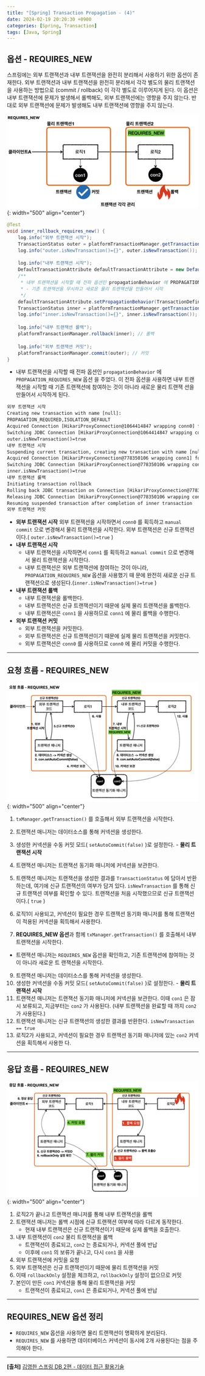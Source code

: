 ```yaml
---
title: "[Spring] Transaction Propagation - (4)"
date: 2024-02-19 20:20:30 +0900
categories: [Spring, Transaction]
tags: [Java, Spring]
---
```


## 옵션 - REQUIRES_NEW

스프링에는 외부 트랜잭션과 내부 트랜잭션을 완전히 분리해서 사용하기 위한 옵션이 존재한다. 외부 트랜잭션과 내부 트랜잭션을 완전히 분리해서 각각 별도의 물리 트랜잭션을 사용하는 방법으로 (commit / rollback) 이 각각 별도로 이루어지게 된다.
이 옵션은 내부 트랜잭션에 문제가 발생해서 롤백해도, 외부 트랜잭션에는 영향을 주지 않는다. 반대로 외부 트랜잭션에 문제가 발생해도 내부 트랜잭션에 영향을 주지 않는다.

![Currying Image](/assets/img/post_img/coding/spring/transaction_propagation_4_1.png){: width="500" align="center"}

```java
@Test
void inner_rollback_requires_new() {
	log.info("외부 트랜잭션 시작");
	TransactionStatus outer = platformTransactionManager.getTransaction(new DefaultTransactionAttribute());
	log.info("outer.isNewTransaction()={}", outer.isNewTransaction()); // true

	log.info("내부 트랜잭션 시작");
	DefaultTransactionAttribute defaultTransactionAttribute = new DefaultTransactionAttribute();
	/**
	 * 내부 트랜잭션을 시작할 때 전파 옵션인 propagationBehavior 에 PROPAGATION_REQUIRES_NEW 옵션 부여
	 * - 기존 트랜잭션을 무시하고 새로운 물리 트랜잭션을 만들어서 시작
	 */
	defaultTransactionAttribute.setPropagationBehavior(TransactionDefinition.PROPAGATION_REQUIRES_NEW);
	TransactionStatus inner = platformTransactionManager.getTransaction(defaultTransactionAttribute);
	log.info("inner.isNewTransaction()={}", inner.isNewTransaction()); // true

	log.info("내부 트랜잭션 롤백");
	platformTransactionManager.rollback(inner); // 롤백

	log.info("외부 트랜잭션 커밋");
	platformTransactionManager.commit(outer); // 커밋
}
```

- 내부 트랜잭션을 시작할 때 전파 옵션인 `propagationBehavior` 에 `PROPAGATION_REQUIRES_NEW` 옵션 을 주었다. 이 전파 옵션을 사용하면 내부 트랜잭션을 시작할 때 기존 트랜잭션에 참여하는 것이 아니라 새로운 물리 트랜잭 션을 만들어서 시작하게 된다.

```txt
외부 트랜잭션 시작
Creating new transaction with name [null]:
PROPAGATION_REQUIRED,ISOLATION_DEFAULT
Acquired Connection [HikariProxyConnection@1064414847 wrapping conn0] for JDBC transaction
Switching JDBC Connection [HikariProxyConnection@1064414847 wrapping conn0] to manual commit
outer.isNewTransaction()=true
내부 트랜잭션 시작
Suspending current transaction, creating new transaction with name [null]
Acquired Connection [HikariProxyConnection@778350106 wrapping conn1] for JDBC transaction
Switching JDBC Connection [HikariProxyConnection@778350106 wrapping conn1] to manual commit
inner.isNewTransaction()=true
내부 트랜잭션 롤백
Initiating transaction rollback
Rolling back JDBC transaction on Connection [HikariProxyConnection@778350106 wrapping conn1]
Releasing JDBC Connection [HikariProxyConnection@778350106 wrapping conn1] after transaction
Resuming suspended transaction after completion of inner transaction
외부 트랜잭션 커밋
```

- **외부 트랜잭션 시작**
  외부 트랜잭션을 시작하면서 `conn0` 를 획득하고 `manual commit` 으로 변경해서 물리 트랜잭션을 시작한다. 외부 트랜잭션은 신규 트랜잭션이다.( `outer.isNewTransaction()=true` )
- **내부 트랜잭션 시작**
  - 내부 트랜잭션을 시작하면서 `conn1` 를 획득하고 `manual commit` 으로 변경해서 물리 트랜잭션을 시작한다.
  - 내부 트랜잭션은 외부 트랜잭션에 참여하는 것이 아니라, `PROPAGATION_REQUIRES_NEW` 옵션을 사용했기 때 문에 완전히 새로운 신규 트랜잭션으로 생성된다.(`inner.isNewTransaction()=true` )
- **내부 트랜잭션 롤백**
  - 내부 트랜잭션을 롤백한다.
  - 내부 트랜잭션은 신규 트랜잭션이기 때문에 실제 물리 트랜잭션을 롤백한다.
  - 내부 트랜잭션은 `conn1` 을 사용하므로 `conn1` 에 물리 롤백을 수행한다.
- **외부 트랜잭션 커밋**
  - 외부 트랜잭션을 커밋한다.
  - 외부 트랜잭션은 신규 트랜잭션이기 때문에 실제 물리 트랜잭션을 커밋한다.
  - 외부 트랜잭션은 `conn0` 를 사용하므로 `conn0` 에 물리 커밋을 수행한다.

---

## **요청 흐름 - REQUIRES_NEW**

![Currying Image](/assets/img/post_img/coding/spring/transaction_propagation_4_2.png){: width="500" align="center"}

1. `txManager.getTransaction()` 를 호출해서 외부 트랜잭션을 시작한다.
2. 트랜잭션 매니저는 데이터소스를 통해 커넥션을 생성한다.
3. 생성한 커넥션을 수동 커밋 모드( `setAutoCommit(false)` )로 설정한다. - **물리 트랜잭션 시작**
4. 트랜잭션 매니저는 트랜잭션 동기화 매니저에 커넥션을 보관한다.
5. 트랜잭션 매니저는 트랜잭션을 생성한 결과를 `TransactionStatus` 에 담아서 반환하는데, 여기에 신규 트랜잭션의 여부가 담겨 있다. `isNewTransaction` 를 통해 신규 트랜잭션 여부를 확인할 수 있다. 트랜잭션을 처음 시작했으므로 신규 트랜잭션이다.( `true` )
6. 로직1이 사용되고, 커넥션이 필요한 경우 트랜잭션 동기화 매니저를 통해 트랜잭션이 적용된 커넥션을 획득해서 사용한다.

7. **REQUIRES_NEW 옵션**과 함께 `txManager.getTransaction()` 를 호출해서 내부 트랜잭션을 시작한다.

- 트랜잭션 매니저는 `REQUIRES_NEW` 옵션을 확인하고, 기존 트랜잭션에 참여하는 것이 아니라 새로운 트 랜잭션을 시작한다.

9. 트랜잭션 매니저는 데이터소스를 통해 커넥션을 생성한다.
10. 생성한 커넥션을 수동 커밋 모드( `setAutoCommit(false)` )로 설정한다. - **물리 트랜잭션 시작**
11. 트랜잭션 매니저는 트랜잭션 동기화 매니저에 커넥션을 보관한다.
    이때 `con1` 은 잠시 보류되고, 지금부터는 `con2` 가 사용된다. (내부 트랜잭션을 완료할 때 까지 `con2` 가 사용된다.)
12. 트랜잭션 매니저는 신규 트랜잭션의 생성한 결과를 반환한다. `isNewTransaction == true`
13. 로직2가 사용되고, 커넥션이 필요한 경우 트랜잭션 동기화 매니저에 있는 `con2` 커넥션을 획득해서 사용한
    다.

---

## **응답 흐름 - REQUIRES_NEW**

![Currying Image](/assets/img/post_img/coding/spring/transaction_propagation_4_3.png){: width="500" align="center"}

1. 로직2가 끝나고 트랜잭션 매니저를 통해 내부 트랜잭션을 롤백
2. 트랜잭션 매니저는 롤백 시점에 신규 트랜잭션 여부에 따라 다르게 동작한다.
   - 현재 내부 트랜잭션은 신규 트랜잭션이기 때문에 실제 롤백을 호출한다.
3. 내부 트랜잭션이 `con2` 물리 트랜잭션을 롤백
   - 트랜잭션이 종료되고, `con2` 는 종료되거나, 커넥션 풀에 반납
   - 이후에 `con1` 의 보류가 끝나고, 다시 `con1` 을 사용
4. 외부 트랜잭션에 커밋을 요청
5. 외부 트랜잭션은 신규 트랜잭션이기 때문에 물리 트랜잭션을 커밋
6. 이때 `rollbackOnly` 설정을 체크하고, `rollbackOnly` 설정이 없으므로 커밋
7. 본인이 만든 `con1` 커넥션을 통해 물리 트랜잭션을 커밋
   - 트랜잭션이 종료되고, `con1` 은 종료되거나, 커넥션 풀에 반납

---

## REQUIRES_NEW 옵션 정리

- `REQUIRES_NEW` 옵션을 사용하면 물리 트랜잭션이 명확하게 분리된다.
- `REQUIRES_NEW` 를 사용하면 데이터베이스 커넥션이 동시에 2개 사용된다는 점을 주의해야 한다.

---

**[출처]** [김영한 스프링 DB 2편 - 데이터 접근 활용기술](https://www.inflearn.com/course/%EC%8A%A4%ED%94%84%EB%A7%81-db-2/dashboard)
